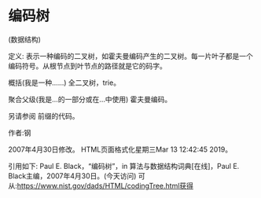 # 编码树


(数据结构)



定义:
表示一种编码的二叉树，如霍夫曼编码产生的二叉树。每一片叶子都是一个编码符号。从根节点到叶节点的路径就是它的码字。



概括(我是一种……)
全二叉树，trie。



聚合父级(我是…的一部分或在…中使用)
霍夫曼编码。



另请参阅
前缀的代码。


作者:钢







2007年4月30日修改。
HTML页面格式化星期三Mar 13 12:42:45 2019。



引用如下:
Paul E. Black，“编码树”，in
算法与数据结构词典[在线]，Paul E. Black主编，2007年4月30日。(今天访问)
可从:https://www.nist.gov/dads/HTML/codingTree.html获得